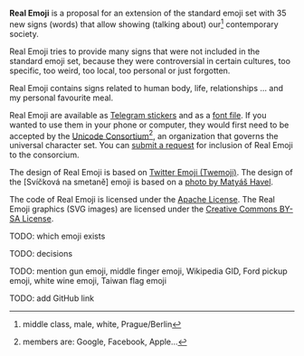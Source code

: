 **Real Emoji** is a proposal for an extension of the standard emoji set with 35
new signs (words) that allow showing (talking about) our[^1] contemporary
society.

Real Emoji tries to provide many signs that were not included in the standard
emoji set, because they were controversial in certain cultures, too specific,
too weird, too local, too personal or just forgotten.

Real Emoji contains signs related to human body, life, relationships ... and my
personal favourite meal.

Real Emoji are available as [Telegram stickers](/stickers) and as a [font
file](/font). If you wanted to use them in your phone or computer, they would
first need to be accepted by the [Unicode
Consortium](https://home.unicode.org/)[^2], an organization that governs the
universal character set. You can [submit a
request](https://unicode.org/emoji/proposals.html) for inclusion of Real Emoji
to the consorcium.

The design of Real Emoji is based on [Twitter Emoji
(Twemoji)](https://twitter.github.io/twemoji/). The design of the [Svíčková na
smetaně] emoji is based on a [photo by Matyáš
Havel](https://en.wikipedia.org/wiki/Sv%C3%AD%C4%8Dkov%C3%A1#/media/File:Sv%C3%AD%C4%8Dkov%C3%A1_na_smetan%C4%9B.JPG).

The code of Real Emoji is licensed under the [Apache
License](http://www.apache.org/licenses/LICENSE-2.0). The Real Emoji graphics
(SVG images) are licensed under the [Creative Commons BY-SA
License](http://creativecommons.org/licenses/by-sa/4.0/).

TODO: which emoji exists

TODO: decisions

TODO: mention gun emoji, middle finger emoji, Wikipedia GID, Ford pickup emoji,
white wine emoji, Taiwan flag emoji

TODO: add GitHub link

[^1]: middle class, male, white, Prague/Berlin
[^2]: members are: Google, Facebook, Apple...
